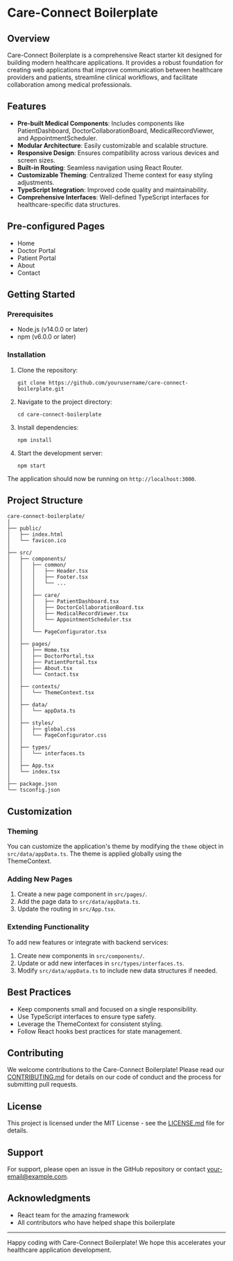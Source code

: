 # Care-Connect Boilerplate

## Overview

Care-Connect Boilerplate is a comprehensive React starter kit designed for building modern healthcare applications. It provides a robust foundation for creating web applications that improve communication between healthcare providers and patients, streamline clinical workflows, and facilitate collaboration among medical professionals.

## Features

- **Pre-built Medical Components**: Includes components like PatientDashboard, DoctorCollaborationBoard, MedicalRecordViewer, and AppointmentScheduler.
- **Modular Architecture**: Easily customizable and scalable structure.
- **Responsive Design**: Ensures compatibility across various devices and screen sizes.
- **Built-in Routing**: Seamless navigation using React Router.
- **Customizable Theming**: Centralized Theme context for easy styling adjustments.
- **TypeScript Integration**: Improved code quality and maintainability.
- **Comprehensive Interfaces**: Well-defined TypeScript interfaces for healthcare-specific data structures.

## Pre-configured Pages

- Home
- Doctor Portal
- Patient Portal
- About
- Contact

## Getting Started

### Prerequisites

- Node.js (v14.0.0 or later)
- npm (v6.0.0 or later)

### Installation

1. Clone the repository:

   ```
   git clone https://github.com/yourusername/care-connect-boilerplate.git
   ```

2. Navigate to the project directory:

   ```
   cd care-connect-boilerplate
   ```

3. Install dependencies:

   ```
   npm install
   ```

4. Start the development server:

   ```
   npm start
   ```

The application should now be running on `http://localhost:3000`.

## Project Structure

```
care-connect-boilerplate/
│
├── public/
│   ├── index.html
│   └── favicon.ico
│
├── src/
│   ├── components/
│   │   ├── common/
│   │   │   ├── Header.tsx
│   │   │   ├── Footer.tsx
│   │   │   └── ...
│   │   │
│   │   ├── care/
│   │   │   ├── PatientDashboard.tsx
│   │   │   ├── DoctorCollaborationBoard.tsx
│   │   │   ├── MedicalRecordViewer.tsx
│   │   │   └── AppointmentScheduler.tsx
│   │   │
│   │   └── PageConfigurator.tsx
│   │
│   ├── pages/
│   │   ├── Home.tsx
│   │   ├── DoctorPortal.tsx
│   │   ├── PatientPortal.tsx
│   │   ├── About.tsx
│   │   └── Contact.tsx
│   │
│   ├── contexts/
│   │   └── ThemeContext.tsx
│   │
│   ├── data/
│   │   └── appData.ts
│   │
│   ├── styles/
│   │   ├── global.css
│   │   └── PageConfigurator.css
│   │
│   ├── types/
│   │   └── interfaces.ts
│   │
│   ├── App.tsx
│   └── index.tsx
│
├── package.json
└── tsconfig.json
```

## Customization

### Theming

You can customize the application's theme by modifying the `theme` object in `src/data/appData.ts`. The theme is applied globally using the ThemeContext.

### Adding New Pages

1. Create a new page component in `src/pages/`.
2. Add the page data to `src/data/appData.ts`.
3. Update the routing in `src/App.tsx`.

### Extending Functionality

To add new features or integrate with backend services:

1. Create new components in `src/components/`.
2. Update or add new interfaces in `src/types/interfaces.ts`.
3. Modify `src/data/appData.ts` to include new data structures if needed.

## Best Practices

- Keep components small and focused on a single responsibility.
- Use TypeScript interfaces to ensure type safety.
- Leverage the ThemeContext for consistent styling.
- Follow React hooks best practices for state management.

## Contributing

We welcome contributions to the Care-Connect Boilerplate! Please read our [CONTRIBUTING.md](CONTRIBUTING.md) for details on our code of conduct and the process for submitting pull requests.

## License

This project is licensed under the MIT License - see the [LICENSE.md](LICENSE.md) file for details.

## Support

For support, please open an issue in the GitHub repository or contact [your-email@example.com](mailto:your-email@example.com).

## Acknowledgments

- React team for the amazing framework
- All contributors who have helped shape this boilerplate

---

Happy coding with Care-Connect Boilerplate! We hope this accelerates your healthcare application development.
